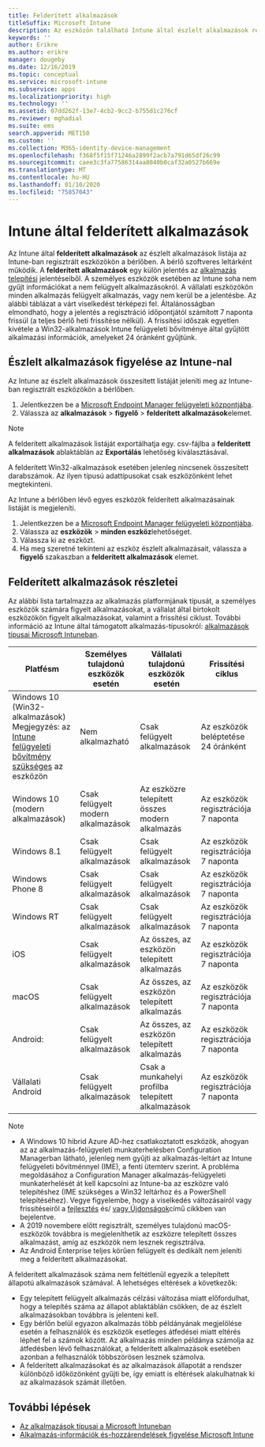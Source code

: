 ```yaml
---
title: Felderített alkalmazások
titleSuffix: Microsoft Intune
description: Az eszközön található Intune által észlelt alkalmazások részleteinek megismerése.
keywords: ''
author: Erikre
ms.author: erikre
manager: dougeby
ms.date: 12/16/2019
ms.topic: conceptual
ms.service: microsoft-intune
ms.subservice: apps
ms.localizationpriority: high
ms.technology: ''
ms.assetid: 07dd262f-13e7-4cb2-9cc2-b755d1c276cf
ms.reviewer: mghadial
ms.suite: ems
search.appverid: MET150
ms.custom: ''
ms.collection: M365-identity-device-management
ms.openlocfilehash: f368f5f15f71246a2899f2acb7a791d65df26c99
ms.sourcegitcommit: caee3c3fa77586314aa8040b0caf32a0527b669e
ms.translationtype: MT
ms.contentlocale: hu-HU
ms.lasthandoff: 01/10/2020
ms.locfileid: "75857043"
---
```

# <a name="intune-discovered-apps"></a>Intune által felderített alkalmazások

Az Intune által **felderített alkalmazások** az észlelt alkalmazások listája az Intune-ban regisztrált eszközökön a bérlőben. A bérlő szoftveres leltárként működik. A **felderített alkalmazások** egy külön jelentés az [alkalmazás telepítési](apps-monitor.md) jelentéseiből. A személyes eszközök esetében az Intune soha nem gyűjt információkat a nem felügyelt alkalmazásokról. A vállalati eszközökön minden alkalmazás felügyelt alkalmazás, vagy nem kerül be a jelentésbe. Az alábbi táblázat a várt viselkedést térképezi fel. Általánosságban elmondható, hogy a jelentés a regisztráció időpontjától számított 7 naponta frissül (a teljes bérlő heti frissítése nélkül). A frissítési időszak egyetlen kivétele a Win32-alkalmazások Intune felügyeleti bővítménye által gyűjtött alkalmazási információk, amelyeket 24 óránként gyűjtünk.

## <a name="monitor-discovered-apps-with-intune"></a>Észlelt alkalmazások figyelése az Intune-nal

Az Intune az észlelt alkalmazások összesített listáját jeleníti meg az Intune-ban regisztrált eszközökön a bérlőben.

1. Jelentkezzen be a [Microsoft Endpoint Manager felügyeleti központjába](https://go.microsoft.com/fwlink/?linkid=2109431).
2. Válassza az **alkalmazások** > **figyelő** > **felderített alkalmazások**elemet.

>[!NOTE]
>A felderített alkalmazások listáját exportálhatja egy. csv-fájlba a **felderített alkalmazások** ablaktáblán az **Exportálás** lehetőség kiválasztásával.
>
>A felderített Win32-alkalmazások esetében jelenleg nincsenek összesített darabszámok. Az ilyen típusú adattípusokat csak eszközönként lehet megtekinteni.

Az Intune a bérlőben lévő egyes eszközök felderített alkalmazásainak listáját is megjeleníti.

1. Jelentkezzen be a [Microsoft Endpoint Manager felügyeleti központjába](https://go.microsoft.com/fwlink/?linkid=2109431).
2. Válassza az **eszközök** > **minden eszköz**lehetőséget.
3. Válassza ki az eszközt.
4. Ha meg szeretné tekinteni az eszköz észlelt alkalmazásait, válassza a **figyelő** szakaszban a **felderített alkalmazások** elemet.

## <a name="details-of-discovered-apps"></a>Felderített alkalmazások részletei

Az alábbi lista tartalmazza az alkalmazás platformjának típusát, a személyes eszközök számára figyelt alkalmazásokat, a vállalat által birtokolt eszközökön figyelt alkalmazásokat, valamint a frissítési ciklust. További információ az Intune által támogatott alkalmazás-típusokról: [alkalmazások típusai Microsoft Intuneban](apps-add.md#app-types-in-microsoft-intune).

| Platfésm | Személyes tulajdonú eszközök esetén | Vállalati tulajdonú eszközök esetén | Frissítési ciklus |
|------------------------------------------------------------------------|----------------------------------|--------------------------------------------------|---------------------------------------|
| Windows 10 (Win32-alkalmazások) Megjegyzés: az [Intune felügyeleti bővítmény szükséges](intune-management-extension.md) az eszközön | Nem alkalmazható | Csak felügyelt alkalmazások | Az eszközök beléptetése 24 óránként |
| Windows 10 (modern alkalmazások) | Csak felügyelt modern alkalmazások | Az eszközre telepített összes modern alkalmazás | Az eszközök regisztrációja 7 naponta |
| Windows 8.1 | Csak felügyelt alkalmazások | Csak felügyelt alkalmazások | Az eszközök regisztrációja 7 naponta |
| Windows Phone 8 | Csak felügyelt alkalmazások | Csak felügyelt alkalmazások | Az eszközök regisztrációja 7 naponta |
| Windows RT | Csak felügyelt alkalmazások | Csak felügyelt alkalmazások | Az eszközök regisztrációja 7 naponta |
| iOS | Csak felügyelt alkalmazások | Az összes, az eszközön telepített alkalmazás | Az eszközök regisztrációja 7 naponta |
| macOS | Csak felügyelt alkalmazások | Az összes, az eszközön telepített alkalmazás | Az eszközök regisztrációja 7 naponta |
| Android: | Csak felügyelt alkalmazások | Az összes, az eszközön telepített alkalmazás | Az eszközök regisztrációja 7 naponta |
| Vállalati Android | Csak felügyelt alkalmazások | Csak a munkahelyi profilba telepített alkalmazások | Az eszközök regisztrációja 7 naponta |

> [!NOTE]
> - A Windows 10 hibrid Azure AD-hez csatlakoztatott eszközök, ahogyan az az alkalmazás-felügyeleti munkaterhelésben Configuration Managerban látható, jelenleg nem gyűjti az alkalmazás-leltárt az Intune felügyeleti bővítménnyel (IME), a fenti ütemterv szerint. A probléma megoldásához a Configuration Manager alkalmazás-felügyeleti munkaterhelését át kell kapcsolni az Intune-ba az eszközre való telepítéshez (IME szükséges a Win32 leltárhoz és a PowerShell telepítéséhez). Vegye figyelembe, hogy a viselkedés változásairól vagy frissítéseiről a [fejlesztés](../fundamentals/in-development.md) és/ [vagy Újdonságok](../fundamentals/whats-new.md)című cikkben van bejelentve.
> - A 2019 novembere előtt regisztrált, személyes tulajdonú macOS-eszközök továbbra is megjeleníthetik az eszközre telepített összes alkalmazást, amíg az eszközök nem lesznek regisztrálva.
> - Az Android Enterprise teljes körűen felügyelt és dedikált nem jeleníti meg a felderített alkalmazásokat.

A felderített alkalmazások száma nem feltétlenül egyezik a telepített állapotú alkalmazások számával. A lehetséges eltérések a következők:

- Egy telepített felügyelt alkalmazás célzási változása miatt előfordulhat, hogy a telepítés száma az állapot ablaktáblán csökken, de az észlelt alkalmazásokban továbbra is jelenteni kell.
- Egy bérlőn belül egyazon alkalmazás több példányának megjelölése esetén a felhasználók és eszközök esetleges átfedései miatt eltérés léphet fel a számok között. Az alkalmazás minden példánya számolja az átfedésben lévő felhasználókat, a felderített alkalmazások esetében azonban a felhasználók többszörösen lesznek számolva.
- A felderített alkalmazásokat és az alkalmazások állapotát a rendszer különböző időközönként gyűjti be, így emiatt is eltérések alakulhatnak ki az alkalmazások számát illetően.

## <a name="next-steps"></a>További lépések

- [Az alkalmazások típusai a Microsoft Intuneban](apps-add.md#app-types-in-microsoft-intune)
- [Alkalmazás-információk és-hozzárendelések figyelése Microsoft Intune](apps-monitor.md)
